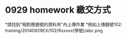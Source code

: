 ﻿# 0929 homework 繳交方式

*請找到"相對應題號的資料夾"內上傳作業
*例如上傳題號102: training/20140929EX/102/Rxxxxx(學號)/abc.png

